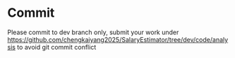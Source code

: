 # Commit
Please commit to dev branch only, submit your work under https://github.com/chengkaiyang2025/SalaryEstimator/tree/dev/code/analysis to
avoid git commit conflict

